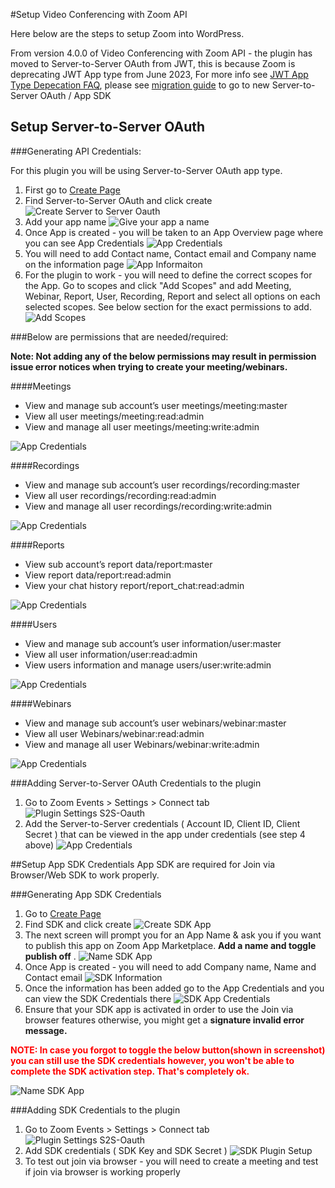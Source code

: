 #Setup Video Conferencing with Zoom API

Here below are the steps to setup Zoom into WordPress.

From version 4.0.0 of Video Conferencing with Zoom API - the plugin has moved to Server-to-Server OAuth from JWT, this is because Zoom is deprecating JWT App type from June 2023,
For more info see [JWT App Type Depecation FAQ](https://marketplace.zoom.us/docs/guides/build/jwt-app/jwt-faq/), please see [migration guide](migration.md) to go to new Server-to-Server OAuth / App SDK

## Setup Server-to-Server OAuth
###Generating API Credentials:

For this plugin you will be using Server-to-Server OAuth app type.

1. First go to [Create Page](https://marketplace.zoom.us/develop/create)
2. Find Server-to-Server OAuth and click create ![Create Server to Server Oauth](img/s2s-oauth/create-s2s-oauth.png)
3. Add your app name ![Give your app a name](img/s2s-oauth/app-name.png)
4. Once App is created - you will be taken to an App Overview page where you can see App Credentials ![App Credentials](img/s2s-oauth/app-credentials.png)
5. You will need to add Contact name, Contact email and Company name on the information page ![App Informaiton](img/s2s-oauth/s2s-info.png)
6. For the plugin to work - you will need to define the correct scopes for the App. Go to scopes and click "Add Scopes" and add Meeting, Webinar, Report, User, Recording, Report and select all options on each selected scopes. See below section for the exact permissions to add. ![Add Scopes](img/s2s-oauth/add-scopes.png)

###Below are permissions that are needed/required:

**Note: Not adding any of the below permissions may result in permission issue error notices when trying to create your meeting/webinars.**

####Meetings
* View and manage sub account’s user meetings/meeting:master
* View all user meetings/meeting:read:admin
* View and manage all user meetings/meeting:write:admin

![App Credentials](img/s2s-oauth/meetings-permissions.png)

####Recordings
* View and manage sub account’s user recordings/recording:master
* View all user recordings/recording:read:admin
* View and manage all user recordings/recording:write:admin

![App Credentials](img/s2s-oauth/recording-permissions.png)

####Reports
* View sub account’s report data/report:master
* View report data/report:read:admin
* View your chat history report/report_chat:read:admin

![App Credentials](img/s2s-oauth/report-permissions.png)

####Users
* View and manage sub account’s user information/user:master
* View all user information/user:read:admin
* View users information and manage users/user:write:admin

![App Credentials](img/s2s-oauth/user-permissions.png)

####Webinars
* View and manage sub account’s user webinars/webinar:master
* View all user Webinars/webinar:read:admin
* View and manage all user Webinars/webinar:write:admin

![App Credentials](img/s2s-oauth/webinar-permissions.png)

###Adding Server-to-Server OAuth Credentials to the plugin
1. Go to Zoom Events > Settings > Connect tab ![Plugin Settings S2S-Oauth](img/s2s-oauth/plugin-settings-s2s-oauth.png)
2. Add the Server-to-Server credentials ( Account ID, Client ID, Client Secret ) that can be viewed in the app under credentials (see step 4 above) ![App Credentials](img/s2s-oauth/app-credentials.png)

##Setup App SDK Credentials
App SDK are required for Join via Browser/Web SDK to work properly.

###Generating App SDK Credentials
1. Go to [Create Page](https://marketplace.zoom.us/develop/create)
2. Find SDK and click create ![Create SDK App](img/s2s-oauth/marketplace.png)
3. The next screen will prompt you for an App Name & ask you if you want to publish this app on Zoom App Marketplace. **Add a name and toggle publish off** . ![Name SDK App](img/s2s-oauth/sdk-app-name.png)
4. Once App is created - you will need to add Company name, Name and Contact email ![SDK Information](img/s2s-oauth/sdk-info.png)
5. Once the information has been added go to the App Credentials and you can view the SDK Credentials there ![SDK App Credentials](img/s2s-oauth/sdk-app-credentials.png)
6. Ensure that your SDK app is activated in order to use the Join via browser features otherwise, you might get a **signature invalid error message.**

**<div style="color:red">NOTE: In case you forgot to toggle the below button(shown in screenshot) you can still use the SDK credentials however, you won't be able to complete the SDK activation step. That's completely ok.</div>**

![Name SDK App](img/s2s-oauth/sdk-app-name.png)

###Adding SDK Credentials to the plugin
1. Go to Zoom Events > Settings > Connect tab ![Plugin Settings S2S-Oauth](img/s2s-oauth/sdk-credentials-plugin-creds.png)
2. Add SDK credentials ( SDK Key and SDK Secret ) ![SDK Plugin Setup](img/s2s-oauth/sdk-app-credentials.png)
3. To test out join via browser - you will need to create a meeting and test if join via browser is working properly
